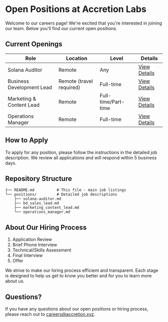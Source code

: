 # Open Positions at Accretion Labs

Welcome to our careers page! We're excited that you're interested in joining our team. Below you'll find our current open positions.

## Current Openings

| Role | Location | Level | Details |
|------|----------|-------|----------|
| Solana Auditor | Remote | Any | [View Details](positions/solana-auditor.md) |
| Business Development Lead | Remote (travel required) | Full-time | [View Details](positions/bd_sales_lead.md) |
| Marketing & Content Lead | Remote | Full-time/Part-time | [View Details](positions/marketing_content_lead.md) |
| Operations Manager | Remote | Full-time | [View Details](positions/operations_manager.md) |

## How to Apply

To apply for any position, please follow the instructions in the detailed job description. We review all applications and will respond within 5 business days.

## Repository Structure

```
├── README.md          # This file - main job listings
└── positions/         # Detailed job descriptions
    ├── solana-auditor.md
    ├── bd_sales_lead.md
    ├── marketing_content_lead.md
    └── operations_manager.md
```

## About Our Hiring Process

1. Application Review
2. Brief Phone Interview
3. Technical/Skills Assessment
4. Final Interview
5. Offer

We strive to make our hiring process efficient and transparent. Each stage is designed to help us get to know you better and for you to learn more about us.

## Questions?

If you have any questions about our open positions or hiring process, please reach out to careers@accretion.xyz.
